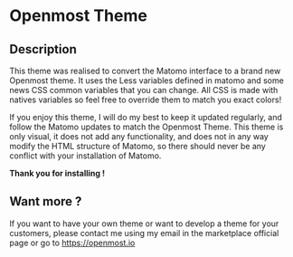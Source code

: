 # Openmost Theme

## Description

This theme was realised to convert the Matomo interface to a brand new Openmost theme. It uses the Less variables
defined
in matomo and some news CSS common variables that you can change. All CSS is made with natives variables so feel free to
override them to match you exact colors!

If you enjoy this theme, I will do my best to keep it updated regularly, and follow the Matomo updates to match the
Openmost Theme. This theme is only visual, it does not add any functionality, and does not in any way modify the HTML
structure of Matomo, so there should never be any conflict with your installation of Matomo.

__Thank you for installing !__

## Want more ?

If you want to have your own theme or want to develop a theme for your customers, please contact me using my email in
the marketplace official page or go to https://openmost.io
